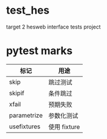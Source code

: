 # test_hes
target 2 hesweb interface tests project

# pytest marks

| 标记	| 用途 |
|---|---|
|skip	| 跳过测试 |
|skipif	| 条件跳过 |
|xfail	| 预期失败 |
|parametrize	| 参数化测试 |
|usefixtures	| 使用 fixture |
